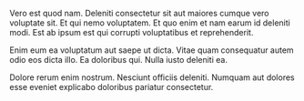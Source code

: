 Vero est quod nam. Deleniti consectetur sit aut maiores cumque vero voluptate sit. Et qui nemo voluptatem. Et quo enim et nam earum id deleniti modi. Est ab ipsum est qui corrupti voluptatibus et reprehenderit.
 Enim eum ea voluptatum aut saepe ut dicta. Vitae quam consequatur autem odio eos dicta illo. Ea doloribus qui. Nulla iusto deleniti ea.
 Dolore rerum enim nostrum. Nesciunt officiis deleniti. Numquam aut dolores esse eveniet explicabo doloribus pariatur consectetur.